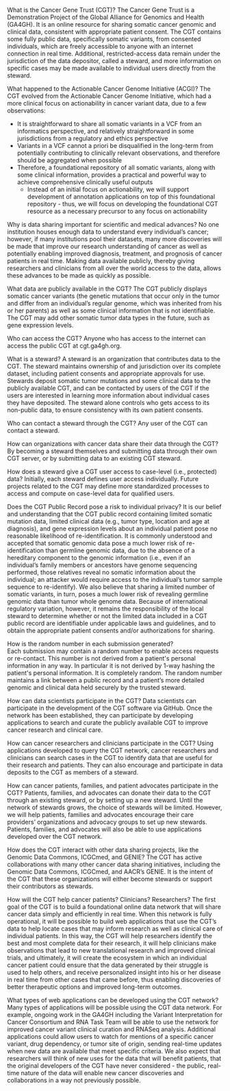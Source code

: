 ﻿What is the Cancer Gene Trust (CGT)?
The Cancer Gene Trust is a Demonstration Project of the Global Alliance for Genomics and Health (GA4GH). It is an online resource for sharing somatic cancer genomic and clinical data, consistent with appropriate patient consent. The CGT contains some fully public data, specifically somatic variants, from consented individuals, which are freely accessible to anyone with an internet connection in real time. Additional, restricted-access data remain under the jurisdiction of the data depositor, called a steward, and more information on specific cases may be made available to individual users directly from the steward. 


What happened to the Actionable Cancer Genome Initiative (ACGI)?
The CGT evolved from the Actionable Cancer Genome Initiative, which had a more clinical focus on actionability in cancer variant data, due to a few observations:
* It is straightforward to share all somatic variants in a VCF from an informatics perspective, and relatively straightforward in some jurisdictions from a regulatory and ethics perspective
* Variants in a VCF cannot a priori be disqualified in the long-term from potentially contributing to clinically relevant observations, and therefore should be aggregated when possible
* Therefore, a foundational repository of all somatic variants, along with some clinical information, provides a practical and powerful way to achieve comprehensive clinically useful outputs
   * Instead of an initial focus on actionability, we will support development of annotation applications on top of this foundational repository - thus, we will focus on developing the foundational CGT resource as a necessary precursor to any focus on actionability


Why is data sharing important for scientific and medical advances?
No one institution houses enough data to understand every individual’s cancer; however, if many institutions pool their datasets, many more discoveries will be made that improve our research understanding of cancer as well as potentially enabling improved diagnosis, treatment, and prognosis of cancer patients in real time. Making data available publicly, thereby giving researchers and clinicians from all over the world access to the data, allows these advances to be made as quickly as possible.


What data are publicly available in the CGT?
The CGT publicly displays somatic cancer variants (the genetic mutations that occur only in the tumor and differ from an individual’s regular genome, which was inherited from his or her parents) as well as some clinical information that is not identifiable. The CGT may add other somatic tumor data types in the future, such as gene expression levels.


Who can access the CGT?
Anyone who has access to the internet can access the public CGT at cgt.ga4gh.org.

What is a steward?
A steward is an organization that contributes data to the CGT. The steward maintains ownership of and jurisdiction over its complete dataset, including patient consents and appropriate approvals for use. Stewards deposit somatic tumor mutations and some clinical data to the publicly available CGT, and can be contacted by users of the CGT if the users are interested in learning more information about individual cases they  have deposited. The steward alone controls who gets access to its non-public data, to ensure consistency with its own patient consents.


Who can contact a steward through the CGT?
Any user of the CGT can contact a steward.


How can organizations with cancer data share their data through the CGT?
By becoming a steward themselves and submitting data through their own CGT server, or by submitting data to an existing CGT steward.


How does a steward give a CGT user access to case-level (i.e., protected) data?
Initially, each steward defines user access individually. Future projects related to the CGT may define more standardized processes to access and compute on case-level data for qualified users.


Does the CGT Public Record pose a risk to individual privacy?
It is our belief and understanding that the CGT public record containing limited somatic mutation data, limited clinical data (e.g., tumor type, location and age at diagnosis), and gene expression levels about an individual patient pose no reasonable likelihood of re-identification. It is commonly understood and accepted that somatic genomic data pose a much lower risk of re-identification than germline genomic data, due to the absence of a hereditary component to the genomic information (i.e., even if an individual’s family members or ancestors have genome sequencing performed, those relatives reveal no somatic information about the individual; an attacker would require access to the individual’s tumor sample sequence to re-identify). We also believe that sharing a limited number of somatic variants, in turn, poses a much lower risk of revealing germline genomic data than tumor whole genome data. Because of international regulatory variation, however, it remains the responsibility of the local steward to determine whether or not the limited data included in a CGT public record are identifiable under applicable laws and guidelines, and to obtain the appropriate patient consents and/or authorizations for sharing.


How is the random number in each submission generated?  
Each submission may contain a random number to enable access requests or re-contact. This number is not derived from a patient's personal information in any way. In particular it is not derived by 1-way hashing the patient's personal information. It is completely random. The random number maintains a link between a public record and a patient’s more detailed genomic and clinical data held securely by the trusted steward.


How can data scientists participate in the CGT?
Data scientists can participate in the development of the CGT software via GitHub. Once the network has been established, they can participate by developing applications to search and curate the publicly available CGT to improve cancer research and clinical care.


How can cancer researchers and clinicians participate in the CGT?
Using applications developed to query the CGT network, cancer researchers and clinicians can search cases in the CGT to identify data that are useful for their research and patients. They can also encourage and participate in data deposits to the CGT as members of a steward.


How can cancer patients, families, and patient advocates participate in the CGT?
Patients, families, and advocates can donate their data to the CGT through an existing steward, or by setting up a new steward. Until the network of stewards grows, the choice of stewards will be limited. However, we will help patients, families and advocates encourage their care providers’ organizations and advocacy groups to set up new stewards. Patients, families, and advocates will also be able to use applications developed over the CGT network.


How does the CGT interact with other data sharing projects, like the Genomic Data Commons, ICGCmed, and GENIE?
The CGT has active collaborations with many other cancer data sharing initiatives, including the Genomic Data Commons, ICGCmed, and AACR’s GENIE. It is the intent of the CGT that these organizations will either become stewards or support their contributors as stewards.


How will the CGT help cancer patients? Clinicians? Researchers?
The first goal of the CGT is to build a foundational online data network that will share cancer data simply and efficiently in real time. When this network is fully operational, it will be possible to build web applications that use the CGT’s data to help locate cases that may inform research as well as clinical care of individual patients. In this way, the CGT will help researchers identify the best and most complete data for their research, it will help clinicians make observations that lead to new translational research and improved clinical trials, and ultimately, it will create the ecosystem in which an individual cancer patient could ensure that the data generated by their struggle is used to help others, and receive personalized insight into his or her disease in real time from other cases that came before, thus enabling discoveries of better therapeutic options and improved long-term outcomes.


What types of web applications can be developed using the CGT network?
Many types of applications will be possible using the CGT data network. For example, ongoing work in the GA4GH including the Variant Interpretation for Cancer Consortium and RNA Task Team will be able to use the network for improved cancer variant clinical curation and RNASeq analysis. Additional applications could allow users to watch for mentions of a specific cancer variant, drug dependency, or tumor site of origin, sending real-time updates when new data are available that meet specific criteria. We also expect that researchers will think of new uses for the data that will benefit patients, that the original developers of the CGT have never considered - the public, real-time nature of the data will enable new cancer discoveries and collaborations in a way not previously possible.